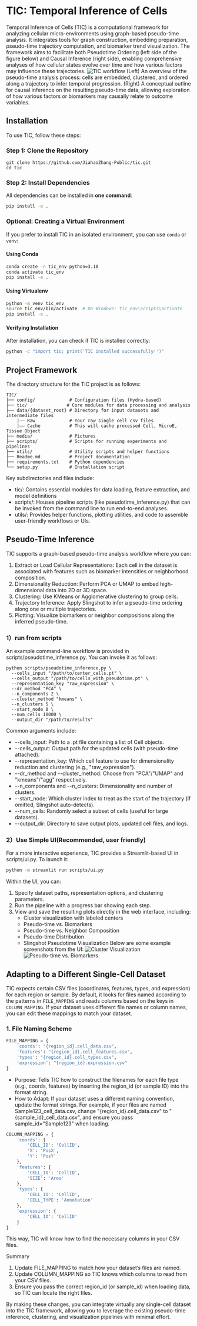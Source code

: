 # TIC: Temporal Inference of Cells
Temporal Inference of Cells (TIC) is a computational framework for analyzing cellular micro-environments using graph-based pseudo-time analysis. It integrates tools for graph construction, embedding preparation, pseudo-time trajectory computation, and biomarker trend visualization. The framework aims to facilitate both Pseudotime Ordering (left side of the figure below) and Causal Inference (right side), enabling comprehensive analyses of how cellular states evolve over time and how various factors may influence these trajectories.
![TIC workflow](media/Tic_workflow.png)
(Left) An overview of the pseudo-time analysis process: cells are embedded, clustered, and ordered along a trajectory to infer temporal progression.
(Right) A conceptual outline for causal inference on the resulting pseudo-time data, allowing exploration of how various factors or biomarkers may causally relate to outcome variables.
## Installation

To use TIC, follow these steps:

### Step 1: Clone the Repository
```
git clone https://github.com/JiahaoZhang-Public/tic.git
cd tic
```
### Step 2: Install Dependencies
All dependencies can be installed in **one command**:
```bash
pip install -e .
```

### **Optional: Creating a Virtual Environment**
If you prefer to install TIC in an isolated environment, you can use `conda` or `venv`:

#### **Using Conda**
```bash
conda create -n tic_env python=3.10
conda activate tic_env
pip install -e .
```
#### **Using Virtualenv**
```bash
python -m venv tic_env
source tic_env/bin/activate  # On Windows: tic_env\Scripts\activate
pip install -e .
```
#### Verifying Installation
After installation, you can check if TIC is installed correctly:
```bash
python -c "import tic; print('TIC installed successfully!')"
```

## Project Framework
The directory structure for the TIC project is as follows:
```
TIC/
├── config/             # Configuration files (Hydra-based)
├── tic/               # Core modules for data processing and analysis
├── data/{dataset_root} # Directory for input datasets and intermediate files
    |—— Raw             # Your raw single cell csv files
    |—— Cache           # This will cache processed Cell, MicroE, Tissue Object
├── media/              # Pictures
├── scripts/            # Scripts for running experiments and pipelines
├── utils/              # Utility scripts and helper functions
├── Readme.md           # Project documentation
├── requirements.txt    # Python dependencies
└── setup.py            # Installation script

```
Key subdirectories and files include:
* tic/: Contains essential modules for data loading, feature extraction, and model definitions 
* scripts/: Houses pipeline scripts (like pseudotime_inference.py) that can be invoked from the command line to run end-to-end analyses.
* utils/: Provides helper functions, plotting utilities, and code to assemble user-friendly workflows or UIs.

## Pseudo-Time Inference
TIC supports a graph-based pseudo-time analysis workflow where you can:
1.	Extract or Load Cellular Representations: Each cell in the dataset is associated with features such as biomarker intensities or neighborhood composition.
2.	Dimensionality Reduction: Perform PCA or UMAP to embed high-dimensional data into 2D or 3D space.
3.	Clustering: Use KMeans or Agglomerative clustering to group cells.
4.	Trajectory Inference: Apply Slingshot to infer a pseudo-time ordering along one or multiple trajectories.
5.	Plotting: Visualize biomarkers or neighbor compositions along the inferred pseudo-time.

### 1）run from scripts
An example command-line workflow is provided in scripts/pseudotime_inference.py. You can invoke it as follows:
```
python scripts/pseudotime_inference.py \
  --cells_input "/path/to/center_cells.pt" \
  --cells_output "/path/to/cells_with_pseudotime.pt" \
  --representation_key "raw_expression" \
  --dr_method "PCA" \
  --n_components 2 \
  --cluster_method "kmeans" \
  --n_clusters 5 \
  --start_node 0 \
  --num_cells 10000 \
  --output_dir "/path/to/results"
```
Common arguments include:
*	--cells_input: Path to a .pt file containing a list of Cell objects.
*	--cells_output: Output path for the updated cells (with pseudo-time attached).
*	--representation_key: Which cell feature to use for dimensionality reduction and clustering (e.g., "raw_expression").
*	--dr_method and --cluster_method: Choose from "PCA"/"UMAP" and "kmeans"/"agg" respectively.
*	--n_components and --n_clusters: Dimensionality and number of clusters.
*	--start_node: Which cluster index to treat as the start of the trajectory (if omitted, Slingshot auto-detects).
*	--num_cells: Randomly select a subset of cells (useful for large datasets).
*	--output_dir: Directory to save output plots, updated cell files, and logs.
### 2）Use Simple UI(Recommended, user friendly)
For a more interactive experience, TIC provides a Streamlit-based UI in scripts/ui.py. To launch it:
```bash
python -m streamlit run scripts/ui.py 
```
Within the UI, you can:
1.	Specify dataset paths, representation options, and clustering parameters.
2.	Run the pipeline with a progress bar showing each step.
3.	View and save the resulting plots directly in the web interface, including:
	*	Cluster visualization with labeled centers
	*	Pseudo-time vs. Biomarkers
	*	Pseudo-time vs. Neighbor Composition
	*	Pseudo-time Distribution
	*	Slingshot Pseudotime Visualization
Below are some example screenshots from the UI:
![Cluster Visualization](media/ui_cluster.png)
![Pseudo-time vs. Biomarkers](media/ui_pseudotime.png)

## Adapting to a Different Single-Cell Dataset

TIC expects certain CSV files (coordinates, features, types, and expression) for each region or sample. By default, it looks for files named according to the patterns in `FILE_MAPPING` and reads columns based on the keys in `COLUMN_MAPPING`. If your dataset uses different file names or column names, you can edit these mappings to match your dataset.

### 1. File Naming Scheme

```python
FILE_MAPPING = {
    'coords': "{region_id}.cell_data.csv",
    'features': "{region_id}.cell_features.csv",
    'types': "{region_id}.cell_types.csv",
    'expression': "{region_id}.expression.csv"
}
```

*	Purpose: Tells TIC how to construct the filenames for each file type (e.g., coords, features) by inserting the region_id (or sample ID) into the format string.
*	How to Adapt: If your dataset uses a different naming convention, update the format strings. For example, if your files are named Sample123_cell_data.csv, change "{region_id}.cell_data.csv" to "{sample_id}_cell_data.csv", and ensure you pass sample_id="Sample123" when loading.

```python
COLUMN_MAPPING = {
    'coords': {
        'CELL_ID': 'CellID',
        'X': 'PosX',
        'Y': 'PosY'
    },
    'features': {
        'CELL_ID': 'CellID',
        'SIZE': 'Area'
    },
    'types': {
        'CELL_ID': 'CellID',
        'CELL_TYPE': 'Annotation'
    },
    'expression': {
        'CELL_ID': 'CellID'
    }
}
```

This way, TIC will know how to find the necessary columns in your CSV files.

Summary
1.	Update FILE_MAPPING to match how your dataset’s files are named.
2.	Update COLUMN_MAPPING so TIC knows which columns to read from your CSV files.
3.	Ensure you pass the correct region_id (or sample_id) when loading data, so TIC can locate the right files.

By making these changes, you can integrate virtually any single-cell dataset into the TIC framework, allowing you to leverage the existing pseudo-time inference, clustering, and visualization pipelines with minimal effort.
